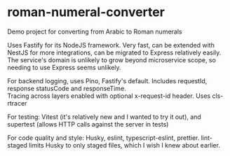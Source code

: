 # roman-numeral-converter
Demo project for converting from Arabic to Roman numerals

Uses Fastify for its NodeJS framework.  Very fast, can be extended with NestJS for more integrations, can be migrated to Express relatively easily.  The service's domain is unlikely to grow beyond microservice scope, so needing to use Express seems unlikely.

For backend logging, uses Pino, Fastify's default.  Includes requestId, response statusCode and responseTime.  
Tracing across layers enabled with optional x-request-id header.  Uses cls-rtracer

For testing: Vitest (it's relatively new and I wanted to try it out), and supertest (allows HTTP calls against the server in tests)

For code quality and style: Husky, eslint, typescript-eslint, prettier.  lint-staged limits Husky to only staged files, which I wish I knew about earlier.